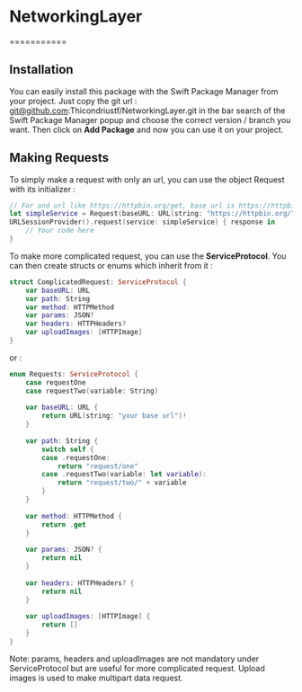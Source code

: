 # NetworkingLayer
===========

Installation
-----------

You can easily install this package with the Swift Package Manager from your project.
Just copy the git url : git@github.com:Thicondriustf/NetworkingLayer.git in the bar search of the Swift Package Manager popup and choose the correct version / branch you want.
Then click on **Add Package** and now you can use it on your project.

Making Requests
-----------

To simply make a request with only an url, you can use the object Request with its initializer : 

```swift
// For and url like https://httpbin.org/get, base url is https://httpbin.org/ and path is get
let simpleService = Request(baseURL: URL(string: "https://httpbin.org/")!, method: .get, path: "get")
URLSessionProvider().request(service: simpleService) { response in
    // Your code here
}
``` 

To make more complicated request, you can use the **ServiceProtocol**. You can then create structs or enums which inherit from it : 

```swift
struct ComplicatedRequest: ServiceProtocol {
    var baseURL: URL
    var path: String
    var method: HTTPMethod
    var params: JSON?
    var headers: HTTPHeaders?
    var uploadImages: [HTTPImage]
}
``` 

or : 

```swift
enum Requests: ServiceProtocol {
    case requestOne
    case requestTwo(variable: String)
    
    var baseURL: URL {
        return URL(string: "your base url")!
    }
    
    var path: String {
        switch self {
        case .requestOne:
            return "request/one"
        case .requestTwo(variable: let variable):
            return "request/two/" + variable
        }
    }
    
    var method: HTTPMethod {
        return .get
    }
    
    var params: JSON? {
        return nil
    }
    
    var headers: HTTPHeaders? {
        return nil
    }
    
    var uploadImages: [HTTPImage] {
        return []
    }
}
``` 

Note: params, headers and uploadImages are not mandatory under ServiceProtocol but are useful for more complicated request.
Upload images is used to make multipart data request.
